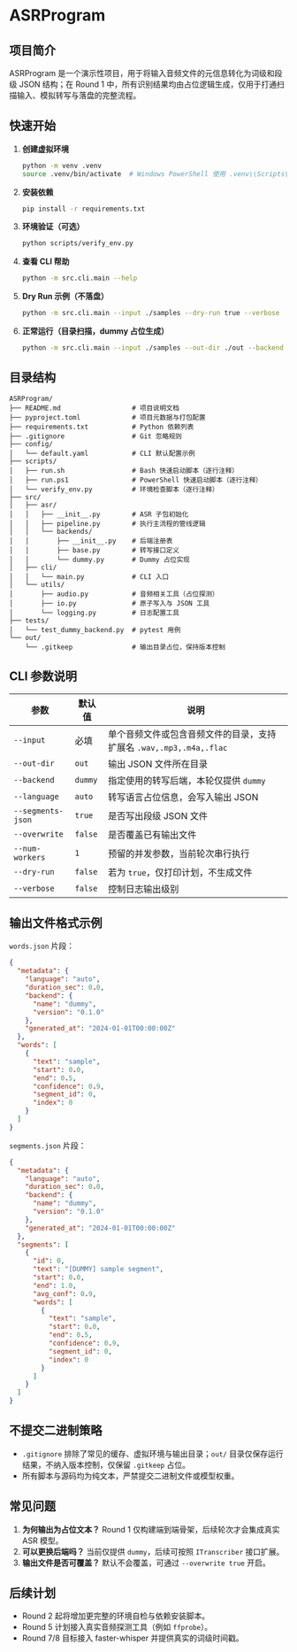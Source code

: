 # ASRProgram

## 项目简介
ASRProgram 是一个演示性项目，用于将输入音频文件的元信息转化为词级和段级 JSON 结构；在 Round 1 中，所有识别结果均由占位逻辑生成，仅用于打通扫描输入、模拟转写与落盘的完整流程。

## 快速开始
1. **创建虚拟环境**
   ```bash
   python -m venv .venv
   source .venv/bin/activate  # Windows PowerShell 使用 .venv\\Scripts\\Activate.ps1
   ```
2. **安装依赖**
   ```bash
   pip install -r requirements.txt
   ```
3. **环境验证（可选）**
   ```bash
   python scripts/verify_env.py
   ```
4. **查看 CLI 帮助**
   ```bash
   python -m src.cli.main --help
   ```
5. **Dry Run 示例（不落盘）**
   ```bash
   python -m src.cli.main --input ./samples --dry-run true --verbose
   ```
6. **正常运行（目录扫描，dummy 占位生成）**
   ```bash
   python -m src.cli.main --input ./samples --out-dir ./out --backend dummy --segments-json true
   ```

## 目录结构
```
ASRProgram/
├── README.md                  # 项目说明文档
├── pyproject.toml             # 项目元数据与打包配置
├── requirements.txt           # Python 依赖列表
├── .gitignore                 # Git 忽略规则
├── config/
│   └── default.yaml           # CLI 默认配置示例
├── scripts/
│   ├── run.sh                 # Bash 快速启动脚本（逐行注释）
│   ├── run.ps1                # PowerShell 快速启动脚本（逐行注释）
│   └── verify_env.py          # 环境检查脚本（逐行注释）
├── src/
│   ├── asr/
│   │   ├── __init__.py        # ASR 子包初始化
│   │   ├── pipeline.py        # 执行主流程的管线逻辑
│   │   └── backends/
│   │       ├── __init__.py    # 后端注册表
│   │       ├── base.py        # 转写接口定义
│   │       └── dummy.py       # Dummy 占位实现
│   ├── cli/
│   │   └── main.py            # CLI 入口
│   └── utils/
│       ├── audio.py           # 音频相关工具（占位探测）
│       ├── io.py              # 原子写入与 JSON 工具
│       └── logging.py         # 日志配置工具
├── tests/
│   └── test_dummy_backend.py  # pytest 用例
└── out/
    └── .gitkeep               # 输出目录占位，保持版本控制
```

## CLI 参数说明
| 参数 | 默认值 | 说明 |
| --- | --- | --- |
| `--input` | 必填 | 单个音频文件或包含音频文件的目录，支持扩展名 `.wav,.mp3,.m4a,.flac` |
| `--out-dir` | `out` | 输出 JSON 文件所在目录 |
| `--backend` | `dummy` | 指定使用的转写后端，本轮仅提供 `dummy` |
| `--language` | `auto` | 转写语言占位信息，会写入输出 JSON |
| `--segments-json` | `true` | 是否写出段级 JSON 文件 |
| `--overwrite` | `false` | 是否覆盖已有输出文件 |
| `--num-workers` | `1` | 预留的并发参数，当前轮次串行执行 |
| `--dry-run` | `false` | 若为 `true`，仅打印计划，不生成文件 |
| `--verbose` | `false` | 控制日志输出级别 |

## 输出文件格式示例
`words.json` 片段：
```json
{
  "metadata": {
    "language": "auto",
    "duration_sec": 0.0,
    "backend": {
      "name": "dummy",
      "version": "0.1.0"
    },
    "generated_at": "2024-01-01T00:00:00Z"
  },
  "words": [
    {
      "text": "sample",
      "start": 0.0,
      "end": 0.5,
      "confidence": 0.9,
      "segment_id": 0,
      "index": 0
    }
  ]
}
```

`segments.json` 片段：
```json
{
  "metadata": {
    "language": "auto",
    "duration_sec": 0.0,
    "backend": {
      "name": "dummy",
      "version": "0.1.0"
    },
    "generated_at": "2024-01-01T00:00:00Z"
  },
  "segments": [
    {
      "id": 0,
      "text": "[DUMMY] sample segment",
      "start": 0.0,
      "end": 1.0,
      "avg_conf": 0.9,
      "words": [
        {
          "text": "sample",
          "start": 0.0,
          "end": 0.5,
          "confidence": 0.9,
          "segment_id": 0,
          "index": 0
        }
      ]
    }
  ]
}
```

## 不提交二进制策略
* `.gitignore` 排除了常见的缓存、虚拟环境与输出目录；`out/` 目录仅保存运行结果，不纳入版本控制，仅保留 `.gitkeep` 占位。
* 所有脚本与源码均为纯文本，严禁提交二进制文件或模型权重。

## 常见问题
1. **为何输出为占位文本？** Round 1 仅构建端到端骨架，后续轮次才会集成真实 ASR 模型。
2. **可以更换后端吗？** 当前仅提供 `dummy`，后续可按照 `ITranscriber` 接口扩展。
3. **输出文件是否可覆盖？** 默认不会覆盖，可通过 `--overwrite true` 开启。

## 后续计划
* Round 2 起将增加更完整的环境自检与依赖安装脚本。
* Round 5 计划接入真实音频探测工具（例如 `ffprobe`）。
* Round 7/8 目标接入 faster-whisper 并提供真实的词级时间戳。

